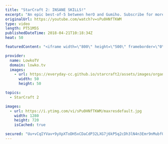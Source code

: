 ```yaml
---
title: "StarCraft 2: INSANE SKILLS!"
excerpt: "An epic best-of-5 between herO and Gumiho. Subscribe for more videos: http://lowko.tv/youtube Professionals cheesing: https://goo.gl/APqMmJ  The skill level required to play StarCraft 2 at the professional level is still going up and up and up. In this video it is very obvious that both players are incredibly"
originalUrl: https://youtube.com/watch?v=sPu0HNfTKWM
type: video
length: PT51M5S
publishedDateTime: 2018-04-21T10:18:34Z
heat: 50

featuredContent: "<iframe width=\"800\" height=\"500\" frameborder=\"0\" src=\"https://www.youtube.com/embed/sPu0HNfTKWM\" allow=\"accelerometer; autoplay; encrypted-media; gyroscope; picture-in-picture\" allowfullscreen></iframe>"

provider:
  name: LowkoTV
  domain: lowko.tv
  images:
    - url: https://everyday-cc.github.io/starcraft2/assets/images/organizations/lowko.tv-50x50.jpg
      width: 50
      height: 50

topics:
  - StarCraft 2

images:
  - url: https://i.ytimg.com/vi/sPu0HNfTKWM/maxresdefault.jpg
    width: 1280
    height: 720
    isCached: true

secured: "Uu+vCqIYVav+9yXpXToDH5xCDaCdP32LXG7j6kP5q2cDh3lN4n3Emr9nMubfONRNA1Wm8pSczJ+9bPtBr6itJMQ46RrO0ToI+Pyshd2Z7qbhn+yiyFW/ahHfq7ymR+zDX5DwiZWEcnyPBxaEN1gVfCJDq6eVF7e7iYW8pLQGMcRZ8UWvKwdWfkEEoBU95UDjQckaPxQImvYKwigpQZaZ1taQIhd40vUugHiEZy46LbZa1aRkLv3FvljZwVUiy0uuxKNsQsPnk7lHD1Abl40OHyLeEF5NQ88ohO57j/nUZEi+e9PpmeT+u0mNDXnTK6OX1Rx1RA5ZOGbOHQE0/9/qFlrcuu4IA2pQ1jCd/cfosUnS7GFqgYXp1WNk3QmBVSJcjaAaMN6+yViZ0OcghN2rF/4DzSCuFj6tYUHvBjfDpPY=;GU69Puk1+MtbyZ97JTie4Q=="
---
```


